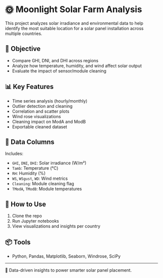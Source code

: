 # 🌞 Moonlight Solar Farm Analysis

This project analyzes solar irradiance and environmental data to help identify the most suitable location for a solar panel installation across multiple countries.

## 📌 Objective

- Compare GHI, DNI, and DHI across regions
- Analyze how temperature, humidity, and wind affect solar output
- Evaluate the impact of sensor/module cleaning

## 📊 Key Features

- Time series analysis (hourly/monthly)
- Outlier detection and cleaning
- Correlation and scatter plots
- Wind rose visualizations
- Cleaning impact on ModA and ModB
- Exportable cleaned dataset

## 📁 Data Columns

Includes:
- `GHI`, `DNI`, `DHI`: Solar irradiance (W/m²)
- `Tamb`: Temperature (°C)
- `RH`: Humidity (%)
- `WS`, `WSgust`, `WD`: Wind metrics
- `Cleaning`: Module cleaning flag
- `TModA`, `TModB`: Module temperatures

## 🚀 How to Use

1. Clone the repo
2. Run Jupyter notebooks
3. View visualizations and insights per country

## 📦 Tools

- Python, Pandas, Matplotlib, Seaborn, Windrose, SciPy

---

📁 Data-driven insights to power smarter solar panel placement.
